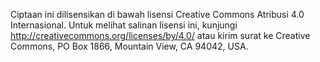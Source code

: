 Ciptaan ini dilisensikan di bawah lisensi Creative Commons Atribusi 4.0 Internasional. Untuk melihat salinan lisensi ini, kunjungi http://creativecommons.org/licenses/by/4.0/ atau kirim surat ke Creative Commons, PO Box 1866, Mountain View, CA 94042, USA.
